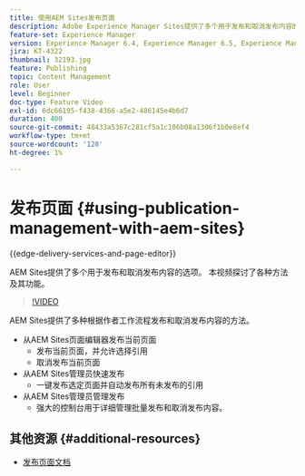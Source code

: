 ```yaml
---
title: 使用AEM Sites发布页面
description: Adobe Experience Manager Sites提供了多个用于发布和取消发布内容的选项。 本视频探讨了各种方法及其功能。
feature-set: Experience Manager
version: Experience Manager 6.4, Experience Manager 6.5, Experience Manager as a Cloud Service
jira: KT-4322
thumbnail: 32193.jpg
feature: Publishing
topic: Content Management
role: User
level: Beginner
doc-type: Feature Video
exl-id: 6dc66195-f438-4366-a5e2-486145e4b6d7
duration: 400
source-git-commit: 48433a5367c281cf5a1c106b08a1306f1b0e8ef4
workflow-type: tm+mt
source-wordcount: '128'
ht-degree: 1%

---
```


# 发布页面 {#using-publication-management-with-aem-sites}

{{edge-delivery-services-and-page-editor}}

AEM Sites提供了多个用于发布和取消发布内容的选项。 本视频探讨了各种方法及其功能。

>[!VIDEO](https://video.tv.adobe.com/v/36816?quality=12&learn=on&captions=chi_hans)

AEM Sites提供了多种根据作者工作流程发布和取消发布内容的方法。

* 从AEM Sites页面编辑器发布当前页面
   * 发布当前页面，并允许选择引用
   * 取消发布当前页面
* 从AEM Sites管理员快速发布
   * 一键发布选定页面并自动发布所有未发布的引用
* 从AEM Sites管理员管理发布
   * 强大的控制台用于详细管理批量发布和取消发布内容。

## 其他资源 {#additional-resources}

* [发布页面文档](https://experienceleague.adobe.com/docs/experience-manager-65/authoring/authoring/publishing-pages.html?lang=zh-Hans)
